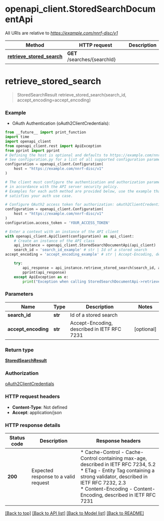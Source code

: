 # openapi_client.StoredSearchDocumentApi

All URIs are relative to *https://example.com/nnrf-disc/v1*

Method | HTTP request | Description
------------- | ------------- | -------------
[**retrieve_stored_search**](StoredSearchDocumentApi.md#retrieve_stored_search) | **GET** /searches/{searchId} | 


# **retrieve_stored_search**
> StoredSearchResult retrieve_stored_search(search_id, accept_encoding=accept_encoding)



### Example

* OAuth Authentication (oAuth2ClientCredentials):
```python
from __future__ import print_function
import time
import openapi_client
from openapi_client.rest import ApiException
from pprint import pprint
# Defining the host is optional and defaults to https://example.com/nnrf-disc/v1
# See configuration.py for a list of all supported configuration parameters.
configuration = openapi_client.Configuration(
    host = "https://example.com/nnrf-disc/v1"
)

# The client must configure the authentication and authorization parameters
# in accordance with the API server security policy.
# Examples for each auth method are provided below, use the example that
# satisfies your auth use case.

# Configure OAuth2 access token for authorization: oAuth2ClientCredentials
configuration = openapi_client.Configuration(
    host = "https://example.com/nnrf-disc/v1"
)
configuration.access_token = 'YOUR_ACCESS_TOKEN'

# Enter a context with an instance of the API client
with openapi_client.ApiClient(configuration) as api_client:
    # Create an instance of the API class
    api_instance = openapi_client.StoredSearchDocumentApi(api_client)
    search_id = 'search_id_example' # str | Id of a stored search
accept_encoding = 'accept_encoding_example' # str | Accept-Encoding, described in IETF RFC 7231 (optional)

    try:
        api_response = api_instance.retrieve_stored_search(search_id, accept_encoding=accept_encoding)
        pprint(api_response)
    except ApiException as e:
        print("Exception when calling StoredSearchDocumentApi->retrieve_stored_search: %s\n" % e)
```

### Parameters

Name | Type | Description  | Notes
------------- | ------------- | ------------- | -------------
 **search_id** | **str**| Id of a stored search | 
 **accept_encoding** | **str**| Accept-Encoding, described in IETF RFC 7231 | [optional] 

### Return type

[**StoredSearchResult**](StoredSearchResult.md)

### Authorization

[oAuth2ClientCredentials](../README.md#oAuth2ClientCredentials)

### HTTP request headers

 - **Content-Type**: Not defined
 - **Accept**: application/json

### HTTP response details
| Status code | Description | Response headers |
|-------------|-------------|------------------|
**200** | Expected response to a valid request |  * Cache-Control - Cache-Control containing max-age, described in IETF RFC 7234, 5.2 <br>  * ETag - Entity Tag containing a strong validator, described in IETF RFC 7232, 2.3 <br>  * Content-Encoding - Content-Encoding, described in IETF RFC 7231 <br>  |

[[Back to top]](#) [[Back to API list]](../README.md#documentation-for-api-endpoints) [[Back to Model list]](../README.md#documentation-for-models) [[Back to README]](../README.md)

